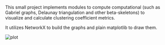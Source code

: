 This small project implements modules to compute computational (such as Gabriel graphs, Delaunay triangulation and other beta-skeletons) to visualize and calculate clustering coefficient metrics.

It utilizes NetworkX to build the graphs and plain matplotlib to draw them.

![plot](.img/cluster_subgraphs.png)